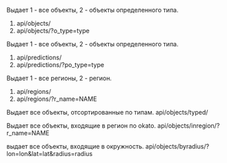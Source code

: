 Выдает 1 - все объекты, 2 - объекты определенного типа.
1. api/objects/
2. api/objects/?o_type=type

Выдает 1 - все объекты, 2 - объекты определенного типа.
1. api/predictions/
2. api/predictions/?po_type=type

Выдает 1 - все регионы, 2 - регион.
1. api/regions/
2. api/regions/?r_name=NAME

Выдает все объекты, отсортированные по типам.
api/objects/typed/

Выдает все объекты, входящие в регион по okato.
api/objects/inregion/?r_name=NAME

выдает все объекты, входящие в окружность.
api/objects/byradius/?lon=lon&lat=lat&radius=radius